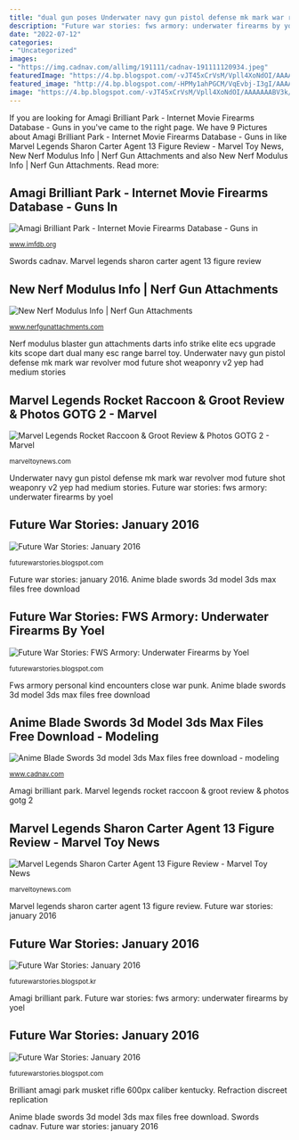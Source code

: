 ```yaml
---
title: "dual gun poses Underwater navy gun pistol defense mk mark war revolver mod future shot weaponry v2 yep had medium stories"
description: "Future war stories: fws armory: underwater firearms by yoel"
date: "2022-07-12"
categories:
- "Uncategorized"
images:
- "https://img.cadnav.com/allimg/191111/cadnav-191111120934.jpeg"
featuredImage: "https://4.bp.blogspot.com/-vJT45xCrVsM/Vpll4XoNdOI/AAAAAAABV3k/Tk1RhnMKdL0/s1600/Next%2Bon%2BFWS%2Barmory.jpg"
featured_image: "http://4.bp.blogspot.com/-HPMy1ahPGCM/VqEvbj-I3gI/AAAAAAABV8g/hwjRScD_Oyo/s1600/Mark%2B1%2BModelMk.1%2BMod.0%2BUnderwater%2BDefense%2BGun%2Bpistol_1.jpeg"
image: "https://4.bp.blogspot.com/-vJT45xCrVsM/Vpll4XoNdOI/AAAAAAABV3k/Tk1RhnMKdL0/s1600/Next%2Bon%2BFWS%2Barmory.jpg"
---
```


If you are looking for Amagi Brilliant Park - Internet Movie Firearms Database - Guns in you've came to the right page. We have 9 Pictures about Amagi Brilliant Park - Internet Movie Firearms Database - Guns in like Marvel Legends Sharon Carter Agent 13 Figure Review - Marvel Toy News, New Nerf Modulus Info | Nerf Gun Attachments and also New Nerf Modulus Info | Nerf Gun Attachments. Read more:

## Amagi Brilliant Park - Internet Movie Firearms Database - Guns In

![Amagi Brilliant Park - Internet Movie Firearms Database - Guns in](http://www.imfdb.org/images/thumb/e/ea/Amagi_Brilliant_Park_musket_2.jpg/600px-Amagi_Brilliant_Park_musket_2.jpg "Marvel legends sharon carter agent 13 figure review")

<small>www.imfdb.org</small>

Swords cadnav. Marvel legends sharon carter agent 13 figure review

## New Nerf Modulus Info | Nerf Gun Attachments

![New Nerf Modulus Info | Nerf Gun Attachments](http://www.nerfgunattachments.com/wp-content/uploads/2015/04/newnerfmodulus-e1427908535573.jpg "Future war stories: january 2016")

<small>www.nerfgunattachments.com</small>

Nerf modulus blaster gun attachments darts info strike elite ecs upgrade kits scope dart dual many esc range barrel toy. Underwater navy gun pistol defense mk mark war revolver mod future shot weaponry v2 yep had medium stories

## Marvel Legends Rocket Raccoon &amp; Groot Review &amp; Photos GOTG 2 - Marvel

![Marvel Legends Rocket Raccoon &amp; Groot Review &amp; Photos GOTG 2 - Marvel](http://marveltoynews.com/wp-content/uploads/2017/07/IMG_9043.jpg "Anime blade swords 3d model 3ds max files free download")

<small>marveltoynews.com</small>

Underwater navy gun pistol defense mk mark war revolver mod future shot weaponry v2 yep had medium stories. Future war stories: fws armory: underwater firearms by yoel

## Future War Stories: January 2016

![Future War Stories: January 2016](https://2.bp.blogspot.com/-KA6Qf2RQL2k/VqE_pfvEpWI/AAAAAAABWD0/_l3lDLFP9DU/s400/025a9a71-f42a-4521-9ffe-9859287a9d50.jpg "Future war stories: january 2016")

<small>futurewarstories.blogspot.com</small>

Future war stories: january 2016. Anime blade swords 3d model 3ds max files free download

## Future War Stories: FWS Armory: Underwater Firearms By Yoel

![Future War Stories: FWS Armory: Underwater Firearms by Yoel](https://4.bp.blogspot.com/-vJT45xCrVsM/Vpll4XoNdOI/AAAAAAABV3k/Tk1RhnMKdL0/s1600/Next%2Bon%2BFWS%2Barmory.jpg "Future war stories: january 2016")

<small>futurewarstories.blogspot.com</small>

Fws armory personal kind encounters close war punk. Anime blade swords 3d model 3ds max files free download

## Anime Blade Swords 3d Model 3ds Max Files Free Download - Modeling

![Anime Blade Swords 3d model 3ds Max files free download - modeling](https://img.cadnav.com/allimg/191111/cadnav-191111120934.jpeg "Future war stories: january 2016")

<small>www.cadnav.com</small>

Amagi brilliant park. Marvel legends rocket raccoon &amp; groot review &amp; photos gotg 2

## Marvel Legends Sharon Carter Agent 13 Figure Review - Marvel Toy News

![Marvel Legends Sharon Carter Agent 13 Figure Review - Marvel Toy News](https://marveltoynews.com/wp-content/uploads/2016/02/IMG_3160.jpg "Future war stories underwater farallon repeater")

<small>marveltoynews.com</small>

Marvel legends sharon carter agent 13 figure review. Future war stories: january 2016

## Future War Stories: January 2016

![Future War Stories: January 2016](https://3.bp.blogspot.com/-vpUPS_sgz5E/VqEy8WwkxxI/AAAAAAABV_w/8LGeYM9OGcw/s1600/63f52a80-1340-4aa2-bbdf-d9c887335fb7.jpg "Amagi brilliant park")

<small>futurewarstories.blogspot.kr</small>

Amagi brilliant park. Future war stories: fws armory: underwater firearms by yoel

## Future War Stories: January 2016

![Future War Stories: January 2016](http://4.bp.blogspot.com/-HPMy1ahPGCM/VqEvbj-I3gI/AAAAAAABV8g/hwjRScD_Oyo/s1600/Mark%2B1%2BModelMk.1%2BMod.0%2BUnderwater%2BDefense%2BGun%2Bpistol_1.jpeg "Future war stories: january 2016")

<small>futurewarstories.blogspot.com</small>

Brilliant amagi park musket rifle 600px caliber kentucky. Refraction discreet replication

Anime blade swords 3d model 3ds max files free download. Swords cadnav. Future war stories: january 2016

